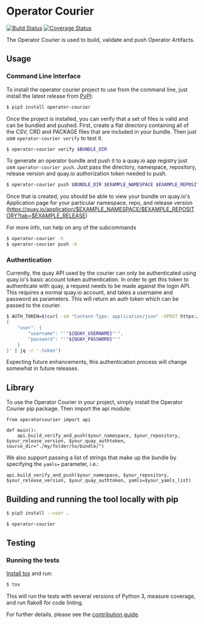 # Operator Courier

[![Build Status](https://travis-ci.org/operator-framework/operator-courier.svg?branch=master)](https://travis-ci.org/operator-framework/operator-courier)
[![Coverage Status](https://coveralls.io/repos/github/operator-framework/operator-courier/badge.svg?branch=master)](https://coveralls.io/github/operator-framework/operator-courier?branch=master)

The Operator Courier is used to build, validate and push Operator Artifacts.

## Usage

### Command Line Interface
To install the operator courier project to use from the command line, just install the latest release from [PyPI](https://pypi.org/project/operator-courier/):

```bash
$ pip3 install operator-courier
```

Once the project is installed, you can verify that a set of files is valid and can be bundled and pushed. First, create a flat directory containing all of the CSV, CRD and PACKAGE files that are included in your bundle.  Then just use `operator-courier verify` to test it.

```bash
$ operator-courier verify $BUNDLE_DIR
```

To generate an operator bundle and push it to a quay.io app registry just use `operator-courier push`. Just pass the directory, namespace, repository, release version and quay.io authorization token needed to push.

```bash
$ operator-courier push $BUNDLE_DIR $EXAMPLE_NAMESPACE $EXAMPLE_REPOSITORY $EXAMPLE_RELEASE "$AUTH_TOKEN"
```

Once that is created, you should be able to view your bundle on quay.io's Application page for your particular namespace, repo, and release version (https://quay.io/application/$EXAMPLE_NAMESPACE/$EXAMPLE_REPOSITORY?tab=$EXAMPLE_RELEASE)

For more info, run help on any of the subcommands

```bash
$ operator-courier -h
$ operator-courier push -h
```

### Authentication
Currently, the quay API used by the courier can only be authenticated using quay.io's basic account token authentication. In order to get this token to authenticate with quay, a request needs to be made against the login API. This requires a normal quay.io account, and takes a username and password as parameters. This will return an auth token which can be passed to the courier.

```bash
$ AUTH_TOKEN=$(curl -sH "Content-Type: application/json" -XPOST https://quay.io/cnr/api/v1/users/login -d '
{
    "user": {
        "username": "'"${QUAY_USERNAME}"'",
        "password": "'"${QUAY_PASSWORD}"'"
    }
}' | jq -r '.token')
```

Expecting future enhancements, this authentication process will change somewhat in future releases.

## Library
To use the Operator Courier in your project, simply install the Operator Courier pip package. Then import the api module:

```
from operatorcourier import api

def main():
    api.build_verify_and_push($your_namespace, $your_repository, $your_release_version, $your_quay_authtoken, source_dir="./my/folder/to/bundle/")
```

We also support passing a list of strings that make up the bundle by specifying the `yamls=` parameter, i.e.:

`api.build_verify_and_push($your_namespace, $your_repository, $your_release_version, $your_quay_authtoken, yamls=$your_yamls_list)`

## Building and running the tool locally with pip
```bash
$ pip3 install --user .

$ operator-courier
```

## Testing

### Running the tests

[Install tox](https://tox.readthedocs.io/en/latest/install.html) and run:

```bash 
$ tox
```

This will run the tests with several versions of Python 3, measure coverage,
and run flake8 for code linting.

For further details, please see the [contribution guide](docs/contributing.md).
